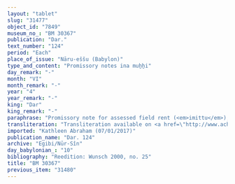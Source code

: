 ```yaml
---
layout: "tablet"
slug: "31477"
object_id: "7849"
museum_no_: "BM 30367"
publication: "Dar."
text_number: "124"
period: "Each"
place_of_issue: "Nāru-eššu (Babylon)"
type_and_content: "Promissory notes ina muẖẖi"
day_remark: "-"
month: "VI"
month_remark: "-"
year: "4"
year_remark: "-"
king: "Dar"
king_remark: "-"
paraphrase: "Promissory note for assessed field rent (<em>imittu</em>), to be delivered in dates.<br /> <strong>B</strong> owes 55;2.3.0 kor of dates to <strong>A</strong> and his brothers, the assessed field rent on land (<em>imitti eqli</em>) located at (<em>ina muhhi</em>) the New Canal, above (it) (<em>el&ucirc;</em>)(*). The dates should be delivered to the courtyard (<em>haṣāru</em>) in one instalment according to <strong>A</strong>&rsquo;s measure. Delivery is due in Arahsamna (VIII). He should also deliver the usual by-products of the date cultivation: for each kor of dates he shall give spathes (<em>tuhallu</em>), spadices (<em>gip&ucirc;</em>), fibres (<em>mangagu</em>), a load of firewood, (and) 2 <em>darīku</em>-containers. In addition, there is an earlier promissory note for a debt which is still pending. Furthermore, he should deliver 1 choice (<em>babban&ucirc;</em>) lamb (<em>kalūmu</em>) on the 20<sup>th</sup> of Addar (XII). Witnesses.<br /> (*)Or: located at the upper New Canal (<em>ina muhhi nāru e&scaron;&scaron;u el&ucirc; </em>(erasure).<br /> &nbsp;<br /> <strong>A </strong>= Marduk-nāṣir-apli/Itti-Marduk-balāṭu//Egibi; <strong>B </strong>= Bēl-ēṭir/&Scaron;ama&scaron;-&scaron;umu-ukīn//Arad-Nergal&nbsp;"
transliteration: "Transliteration available on <a href=\"http://www.achemenet.com/fr/item/?/1332474=wunsch&l=a&c=1&t=1.4/1/96/1/1328272\" target=\"_blank\">Achemenet</a>"
imported: "Kathleen Abraham (07/01/2017)"
publication_name: "Dar. 124"
archive: "Egibi/Nūr-Sîn"
day_babylonian_: "10"
bibliography: "Reedition: Wunsch 2000, no. 25"
title: "BM 30367"
previous_item: "31480"
---
```

